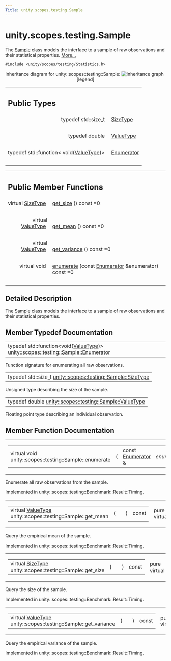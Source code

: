 ```yaml
---
Title: unity.scopes.testing.Sample
---
```


# unity.scopes.testing.Sample

<p>The <a class="el" href="index.html" title="The Sample class models the interface to a sample of raw observations and their statistical propertie...">Sample</a> class models the interface to a sample of raw observations and their statistical properties.  
<a href="#details">More...</a></p>
<p><code>#include &lt;unity/scopes/testing/Statistics.h&gt;</code></p>
Inheritance diagram for unity::scopes::testing::Sample:
<img src="https://developer.ubuntu.com/static/devportal_uploaded/292b7e95-be22-4c02-88be-5b1637c3bc12-../unity.scopes.testing.Sample/classunity_1_1scopes_1_1testing_1_1_sample__inherit__graph.png" border="0" usemap="#unity_1_1scopes_1_1testing_1_1_sample_inherit__map" alt="Inheritance graph"/>
<map name="unity_1_1scopes_1_1testing_1_1_sample_inherit__map" id="unity_1_1scopes_1_1testing_1_1_sample_inherit__map">
<area shape="rect" id="node2" href="https://developer.ubuntu.com../structunity_1_1scopes_1_1testing_1_1_benchmark_1_1_result_1_1_timing.html" title="unity::scopes::testing\l::Benchmark::Result::Timing" alt="" coords="5,95,204,136"/></map>
<center><span class="legend">[legend]</span></center>
<table class="memberdecls">
<tr class="heading"><td colspan="2"><h2 class="groupheader">
Public Types</h2></td></tr>
<tr class="memitem:a45542150c14b4486c58cb14cca3072e9"><td class="memItemLeft" align="right" valign="top">typedef std::size_t&#160;</td><td class="memItemRight" valign="bottom"><a class="el" href="#a45542150c14b4486c58cb14cca3072e9">SizeType</a></td></tr>
<tr class="separator:a45542150c14b4486c58cb14cca3072e9"><td class="memSeparator" colspan="2">&#160;</td></tr>
<tr class="memitem:a9e02cfa261b23b40c9da59cda6ab0dc8"><td class="memItemLeft" align="right" valign="top">typedef double&#160;</td><td class="memItemRight" valign="bottom"><a class="el" href="#a9e02cfa261b23b40c9da59cda6ab0dc8">ValueType</a></td></tr>
<tr class="separator:a9e02cfa261b23b40c9da59cda6ab0dc8"><td class="memSeparator" colspan="2">&#160;</td></tr>
<tr class="memitem:a4d588f4837a81c163ebd653d88648144"><td class="memItemLeft" align="right" valign="top">typedef std::function&lt; void(<a class="el" href="#a9e02cfa261b23b40c9da59cda6ab0dc8">ValueType</a>)&gt;&#160;</td><td class="memItemRight" valign="bottom"><a class="el" href="#a4d588f4837a81c163ebd653d88648144">Enumerator</a></td></tr>
<tr class="separator:a4d588f4837a81c163ebd653d88648144"><td class="memSeparator" colspan="2">&#160;</td></tr>
</table><table class="memberdecls">
<tr class="heading"><td colspan="2"><h2 class="groupheader">
Public Member Functions</h2></td></tr>
<tr class="memitem:ab37cab3e43f1a8cbc9955ab6ec5e7e40"><td class="memItemLeft" align="right" valign="top">virtual <a class="el" href="#a45542150c14b4486c58cb14cca3072e9">SizeType</a>&#160;</td><td class="memItemRight" valign="bottom"><a class="el" href="#ab37cab3e43f1a8cbc9955ab6ec5e7e40">get_size</a> () const =0</td></tr>
<tr class="separator:ab37cab3e43f1a8cbc9955ab6ec5e7e40"><td class="memSeparator" colspan="2">&#160;</td></tr>
<tr class="memitem:aa4e03bd0ca10b2172954b50a3c544667"><td class="memItemLeft" align="right" valign="top">virtual <a class="el" href="#a9e02cfa261b23b40c9da59cda6ab0dc8">ValueType</a>&#160;</td><td class="memItemRight" valign="bottom"><a class="el" href="#aa4e03bd0ca10b2172954b50a3c544667">get_mean</a> () const =0</td></tr>
<tr class="separator:aa4e03bd0ca10b2172954b50a3c544667"><td class="memSeparator" colspan="2">&#160;</td></tr>
<tr class="memitem:a646d6b0dca1081f812958c86ce7e8d01"><td class="memItemLeft" align="right" valign="top">virtual <a class="el" href="#a9e02cfa261b23b40c9da59cda6ab0dc8">ValueType</a>&#160;</td><td class="memItemRight" valign="bottom"><a class="el" href="#a646d6b0dca1081f812958c86ce7e8d01">get_variance</a> () const =0</td></tr>
<tr class="separator:a646d6b0dca1081f812958c86ce7e8d01"><td class="memSeparator" colspan="2">&#160;</td></tr>
<tr class="memitem:a051bdf96e55f8da92bb3829bbf650cf4"><td class="memItemLeft" align="right" valign="top">virtual void&#160;</td><td class="memItemRight" valign="bottom"><a class="el" href="#a051bdf96e55f8da92bb3829bbf650cf4">enumerate</a> (const <a class="el" href="#a4d588f4837a81c163ebd653d88648144">Enumerator</a> &amp;enumerator) const =0</td></tr>
<tr class="separator:a051bdf96e55f8da92bb3829bbf650cf4"><td class="memSeparator" colspan="2">&#160;</td></tr>
</table>
<a name="details" id="details"></a><h2 class="groupheader">Detailed Description</h2>
<p>The <a class="el" href="index.html" title="The Sample class models the interface to a sample of raw observations and their statistical propertie...">Sample</a> class models the interface to a sample of raw observations and their statistical properties. </p>
<h2 class="groupheader">Member Typedef Documentation</h2>
<table class="memname">
<tr>
<td class="memname">typedef std::function&lt;void(<a class="el" href="#a9e02cfa261b23b40c9da59cda6ab0dc8">ValueType</a>)&gt; <a class="el" href="#a4d588f4837a81c163ebd653d88648144">unity::scopes::testing::Sample::Enumerator</a></td>
</tr>
</table>
<p>Function signature for enumerating all raw observations. </p>
<table class="memname">
<tr>
<td class="memname">typedef std::size_t <a class="el" href="#a45542150c14b4486c58cb14cca3072e9">unity::scopes::testing::Sample::SizeType</a></td>
</tr>
</table>
<p>Unsigned type describing the size of the sample. </p>
<table class="memname">
<tr>
<td class="memname">typedef double <a class="el" href="#a9e02cfa261b23b40c9da59cda6ab0dc8">unity::scopes::testing::Sample::ValueType</a></td>
</tr>
</table>
<p>Floating point type describing an individual observation. </p>
<h2 class="groupheader">Member Function Documentation</h2>
<table class="mlabels">
<tr>
<td class="mlabels-left">
<table class="memname">
<tr>
<td class="memname">virtual void unity::scopes::testing::Sample::enumerate </td>
<td>(</td>
<td class="paramtype">const <a class="el" href="#a4d588f4837a81c163ebd653d88648144">Enumerator</a> &amp;&#160;</td>
<td class="paramname"><em>enumerator</em></td><td>)</td>
<td> const</td>
</tr>
</table>
</td>
<td class="mlabels-right">
<span class="mlabels"><span class="mlabel">pure virtual</span></span>  </td>
</tr>
</table>
<p>Enumerate all raw observations from the sample. </p>
<p>Implemented in unity::scopes::testing::Benchmark::Result::Timing.</p>
<table class="mlabels">
<tr>
<td class="mlabels-left">
<table class="memname">
<tr>
<td class="memname">virtual <a class="el" href="#a9e02cfa261b23b40c9da59cda6ab0dc8">ValueType</a> unity::scopes::testing::Sample::get_mean </td>
<td>(</td>
<td class="paramname"></td><td>)</td>
<td> const</td>
</tr>
</table>
</td>
<td class="mlabels-right">
<span class="mlabels"><span class="mlabel">pure virtual</span></span>  </td>
</tr>
</table>
<p>Query the empirical mean of the sample. </p>
<p>Implemented in unity::scopes::testing::Benchmark::Result::Timing.</p>
<table class="mlabels">
<tr>
<td class="mlabels-left">
<table class="memname">
<tr>
<td class="memname">virtual <a class="el" href="#a45542150c14b4486c58cb14cca3072e9">SizeType</a> unity::scopes::testing::Sample::get_size </td>
<td>(</td>
<td class="paramname"></td><td>)</td>
<td> const</td>
</tr>
</table>
</td>
<td class="mlabels-right">
<span class="mlabels"><span class="mlabel">pure virtual</span></span>  </td>
</tr>
</table>
<p>Query the size of the sample. </p>
<p>Implemented in unity::scopes::testing::Benchmark::Result::Timing.</p>
<table class="mlabels">
<tr>
<td class="mlabels-left">
<table class="memname">
<tr>
<td class="memname">virtual <a class="el" href="#a9e02cfa261b23b40c9da59cda6ab0dc8">ValueType</a> unity::scopes::testing::Sample::get_variance </td>
<td>(</td>
<td class="paramname"></td><td>)</td>
<td> const</td>
</tr>
</table>
</td>
<td class="mlabels-right">
<span class="mlabels"><span class="mlabel">pure virtual</span></span>  </td>
</tr>
</table>
<p>Query the empirical variance of the sample. </p>
<p>Implemented in unity::scopes::testing::Benchmark::Result::Timing.</p>
